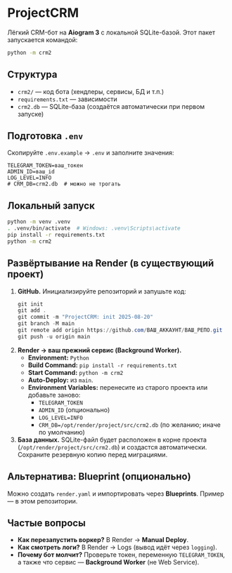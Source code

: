 # ProjectCRM

Лёгкий CRM-бот на **Aiogram 3** с локальной SQLite-базой. Этот пакет запускается командой:

```bash
python -m crm2
```

## Структура
- `crm2/` — код бота (хендлеры, сервисы, БД и т.п.)
- `requirements.txt` — зависимости
- `crm2.db` — SQLite-база (создаётся автоматически при первом запуске)

## Подготовка `.env`
Скопируйте `.env.example` → `.env` и заполните значения:

```dotenv
TELEGRAM_TOKEN=ваш_токен
ADMIN_ID=ваш_id
LOG_LEVEL=INFO
# CRM_DB=crm2.db  # можно не трогать
```

## Локальный запуск
```bash
python -m venv .venv
. .venv/bin/activate  # Windows: .venv\Scripts\activate
pip install -r requirements.txt
python -m crm2
```

## Развёртывание на Render (в существующий проект)
1. **GitHub.** Инициализируйте репозиторий и запушьте код:
   ```powershell
   git init
   git add .
   git commit -m "ProjectCRM: init 2025-08-20"
   git branch -M main
   git remote add origin https://github.com/ВАШ_АККАУНТ/ВАШ_РЕПО.git
   git push -u origin main
   ```
2. **Render → ваш прежний сервис (Background Worker).**
   - **Environment:** `Python`
   - **Build Command:** `pip install -r requirements.txt`
   - **Start Command:** `python -m crm2`
   - **Auto-Deploy:** из `main`.
   - **Environment Variables:** перенесите из старого проекта или добавьте заново:
     - `TELEGRAM_TOKEN`
     - `ADMIN_ID` (опционально)
     - `LOG_LEVEL=INFO`
     - `CRM_DB=/opt/render/project/src/crm2.db` (по желанию; иначе по умолчанию)
3. **База данных.** SQLite-файл будет расположен в корне проекта (`/opt/render/project/src/crm2.db`) и создастся автоматически. Сохраните резервную копию перед миграциями.

## Альтернатива: Blueprint (опционально)
Можно создать `render.yaml` и импортировать через **Blueprints**. Пример — в этом репозитории.

## Частые вопросы
- **Как перезапустить воркер?** В Render → **Manual Deploy**.
- **Как смотреть логи?** В Render → Logs (вывод идёт через `logging`).
- **Почему бот молчит?** Проверьте токен, переменную `TELEGRAM_TOKEN`, а также что сервис — **Background Worker** (не Web Service).
